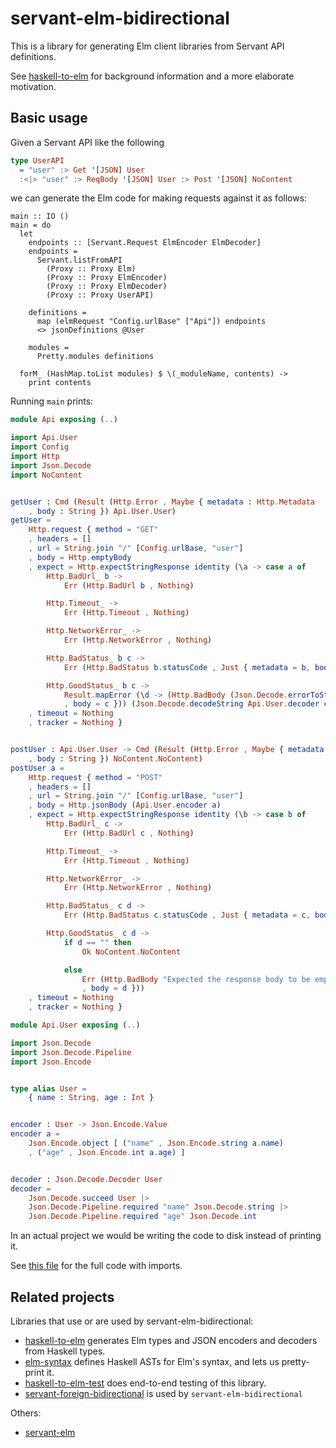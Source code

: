 # servant-elm-bidirectional

This is a library for generating Elm client libraries from Servant API
definitions.

See [haskell-to-elm](https://github.com/folq/haskell-to-elm) for background
information and a more elaborate motivation.

## Basic usage

Given a Servant API like the following

```haskell
type UserAPI
  = "user" :> Get '[JSON] User
  :<|> "user" :> ReqBody '[JSON] User :> Post '[JSON] NoContent
```

we can generate the Elm code for making requests against it as follows:

```
main :: IO ()
main = do
  let
    endpoints :: [Servant.Request ElmEncoder ElmDecoder]
    endpoints =
      Servant.listFromAPI
        (Proxy :: Proxy Elm)
        (Proxy :: Proxy ElmEncoder)
        (Proxy :: Proxy ElmDecoder)
        (Proxy :: Proxy UserAPI)

    definitions =
      map (elmRequest "Config.urlBase" ["Api"]) endpoints
      <> jsonDefinitions @User

    modules =
      Pretty.modules definitions

  forM_ (HashMap.toList modules) $ \(_moduleName, contents) ->
    print contents
```

Running `main` prints:

```elm
module Api exposing (..)

import Api.User
import Config
import Http
import Json.Decode
import NoContent


getUser : Cmd (Result (Http.Error , Maybe { metadata : Http.Metadata
    , body : String }) Api.User.User)
getUser =
    Http.request { method = "GET"
    , headers = []
    , url = String.join "/" [Config.urlBase, "user"]
    , body = Http.emptyBody
    , expect = Http.expectStringResponse identity (\a -> case a of
        Http.BadUrl_ b ->
            Err (Http.BadUrl b , Nothing)

        Http.Timeout_ ->
            Err (Http.Timeout , Nothing)

        Http.NetworkError_ ->
            Err (Http.NetworkError , Nothing)

        Http.BadStatus_ b c ->
            Err (Http.BadStatus b.statusCode , Just { metadata = b, body = c })

        Http.GoodStatus_ b c ->
            Result.mapError (\d -> (Http.BadBody (Json.Decode.errorToString d) , Just { metadata = b
            , body = c })) (Json.Decode.decodeString Api.User.decoder c))
    , timeout = Nothing
    , tracker = Nothing }


postUser : Api.User.User -> Cmd (Result (Http.Error , Maybe { metadata : Http.Metadata
    , body : String }) NoContent.NoContent)
postUser a =
    Http.request { method = "POST"
    , headers = []
    , url = String.join "/" [Config.urlBase, "user"]
    , body = Http.jsonBody (Api.User.encoder a)
    , expect = Http.expectStringResponse identity (\b -> case b of
        Http.BadUrl_ c ->
            Err (Http.BadUrl c , Nothing)

        Http.Timeout_ ->
            Err (Http.Timeout , Nothing)

        Http.NetworkError_ ->
            Err (Http.NetworkError , Nothing)

        Http.BadStatus_ c d ->
            Err (Http.BadStatus c.statusCode , Just { metadata = c, body = d })

        Http.GoodStatus_ c d ->
            if d == "" then
                Ok NoContent.NoContent

            else
                Err (Http.BadBody "Expected the response body to be empty" , Just { metadata = c
                , body = d }))
    , timeout = Nothing
    , tracker = Nothing }

module Api.User exposing (..)

import Json.Decode
import Json.Decode.Pipeline
import Json.Encode


type alias User =
    { name : String, age : Int }


encoder : User -> Json.Encode.Value
encoder a =
    Json.Encode.object [ ("name" , Json.Encode.string a.name)
    , ("age" , Json.Encode.int a.age) ]


decoder : Json.Decode.Decoder User
decoder =
    Json.Decode.succeed User |>
    Json.Decode.Pipeline.required "name" Json.Decode.string |>
    Json.Decode.Pipeline.required "age" Json.Decode.int
```

In an actual project we would be writing the code to disk instead of printing it.

See [this file](examples/UserAPI.hs) for the full code with imports.

## Related projects

Libraries that use or are used by servant-elm-bidirectional:
- [haskell-to-elm](https://github.com/folq/haskell-to-elm) generates Elm types and JSON encoders and decoders from Haskell types.
- [elm-syntax](https://github.com/folq/elm-syntax) defines Haskell ASTs for Elm's syntax, and lets us pretty-print it.
- [haskell-to-elm-test](https://github.com/folq/haskell-to-elm-test) does end-to-end testing of this library.
- [servant-foreign-bidirectional](https://github.com/folq/servant-foreign-bidirectional) is used by `servant-elm-bidirectional`

Others:
- [servant-elm](http://hackage.haskell.org/package/servant-elm)
